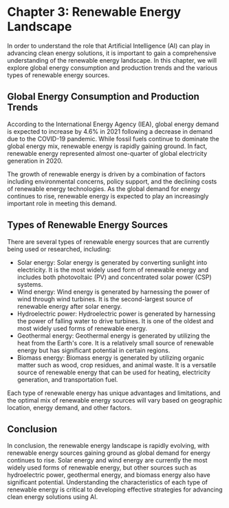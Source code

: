Chapter 3: Renewable Energy Landscape
=====================================

In order to understand the role that Artificial Intelligence (AI) can play in advancing clean energy solutions, it is important to gain a comprehensive understanding of the renewable energy landscape. In this chapter, we will explore global energy consumption and production trends and the various types of renewable energy sources.

Global Energy Consumption and Production Trends
-----------------------------------------------

According to the International Energy Agency (IEA), global energy demand is expected to increase by 4.6% in 2021 following a decrease in demand due to the COVID-19 pandemic. While fossil fuels continue to dominate the global energy mix, renewable energy is rapidly gaining ground. In fact, renewable energy represented almost one-quarter of global electricity generation in 2020.

The growth of renewable energy is driven by a combination of factors including environmental concerns, policy support, and the declining costs of renewable energy technologies. As the global demand for energy continues to rise, renewable energy is expected to play an increasingly important role in meeting this demand.

Types of Renewable Energy Sources
---------------------------------

There are several types of renewable energy sources that are currently being used or researched, including:

* Solar energy: Solar energy is generated by converting sunlight into electricity. It is the most widely used form of renewable energy and includes both photovoltaic (PV) and concentrated solar power (CSP) systems.
* Wind energy: Wind energy is generated by harnessing the power of wind through wind turbines. It is the second-largest source of renewable energy after solar energy.
* Hydroelectric power: Hydroelectric power is generated by harnessing the power of falling water to drive turbines. It is one of the oldest and most widely used forms of renewable energy.
* Geothermal energy: Geothermal energy is generated by utilizing the heat from the Earth's core. It is a relatively small source of renewable energy but has significant potential in certain regions.
* Biomass energy: Biomass energy is generated by utilizing organic matter such as wood, crop residues, and animal waste. It is a versatile source of renewable energy that can be used for heating, electricity generation, and transportation fuel.

Each type of renewable energy has unique advantages and limitations, and the optimal mix of renewable energy sources will vary based on geographic location, energy demand, and other factors.

Conclusion
----------

In conclusion, the renewable energy landscape is rapidly evolving, with renewable energy sources gaining ground as global demand for energy continues to rise. Solar energy and wind energy are currently the most widely used forms of renewable energy, but other sources such as hydroelectric power, geothermal energy, and biomass energy also have significant potential. Understanding the characteristics of each type of renewable energy is critical to developing effective strategies for advancing clean energy solutions using AI.
